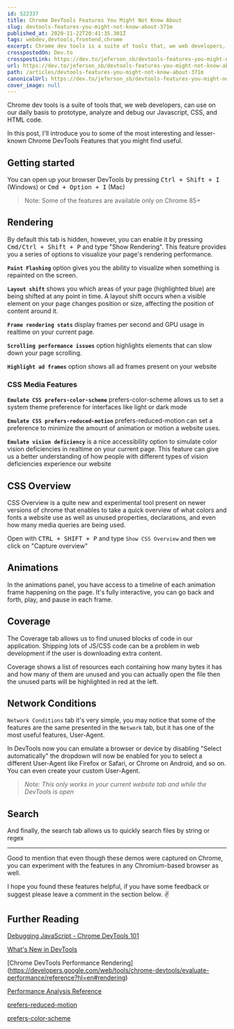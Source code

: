 ```yaml
---
id: 522337
title: Chrome DevTools Features You Might Not Know About
slug: devtools-features-you-might-not-know-about-371m
published_at: 2020-11-22T20:41:35.301Z
tags: webdev,devtools,frontend,chrome
excerpt: Chrome dev tools is a suite of tools that, we web developers, can use on our daily basis to prototype, analyze and debug our Javascript, CSS, and HTML code ...
crosspostedOn: Dev.to
crosspostLink: https://dev.to/jeferson_sb/devtools-features-you-might-not-know-about-371m
url: https://dev.to/jeferson_sb/devtools-features-you-might-not-know-about-371m
path: /articles/devtools-features-you-might-not-know-about-371m
canonicalUrl: https://dev.to/jeferson_sb/devtools-features-you-might-not-know-about-371m
cover_image: null
---
```


Chrome dev tools is a suite of tools that, we web developers, can use on our daily basis to prototype, analyze and debug our Javascript, CSS, and HTML code.

In this post, I'll introduce you to some of the most interesting and lesser-known Chrome DevTools Features that you might find useful.

## Getting started

You can open up your browser DevTools by pressing <kbd>Ctrl + Shift + I</kbd> (Windows) or <kbd>Cmd + Option + I</kbd> (Mac)

> Note: Some of the features are available only on Chrome 85+

## Rendering

By default this tab is hidden, however, you can enable it by pressing <kbd>Cmd/Ctrl + Shift + P</kbd> and type "Show Rendering". This feature provides you a series of options to visualize your page's rendering performance.

<img-lazy src="https://dev-to-uploads.s3.amazonaws.com/i/35ugmr413qbrtwoil6ev.png" alt="show" height="660" width="100%" />

**`Paint Flashing`** option gives you the ability to visualize when something is repainted on the screen.

<img-lazy src="https://dev-to-uploads.s3.amazonaws.com/i/z8ioi6m1d9ekpy2r34aw.gif" alt="paint" />

**`Layout shift`** shows you which areas of your page (highlighted blue) are being shifted at any point in time. A layout shift occurs when a visible element on your page changes position or size, affecting the position of content around it.

<img-lazy src="https://dev-to-uploads.s3.amazonaws.com/i/0c38f52mkh3dx8i152nk.gif" alt="layout shift" />

**`Frame rendering stats`** display frames per second and GPU usage in realtime on your current page.

<img-lazy src="https://dev-to-uploads.s3.amazonaws.com/i/1flyxbxgo2zkt1ydy6po.gif" alt="fps" />

**`Scrolling performance issues`** option highlights elements that can slow down your page scrolling.

<img-lazy src="https://dev-to-uploads.s3.amazonaws.com/i/tdtthnmfwsqhofv8fje3.png" alt="scroll" />

**`Highlight ad frames`** option shows all ad frames present on your website

<img-lazy src="https://dev-to-uploads.s3.amazonaws.com/i/9rlxzrii6e0jfcyt7701.png" alt="ad" />

### CSS Media Features

**`Emulate CSS prefers-color-scheme`** prefers-color-scheme allows us to set a system theme preference for interfaces like light or dark mode

<img-lazy src="https://dev-to-uploads.s3.amazonaws.com/i/h3aefd5mydkdlmjlwq1g.gif" alt="prefers-color-scheme" />

**`Emulate CSS prefers-reduced-motion`** prefers-reduced-motion can set a preference to minimize the amount of animation or motion a website uses.

<img-lazy src="https://dev-to-uploads.s3.amazonaws.com/i/kf9rsx0ta7cslgyc16fw.gif" alt="reduced" />

**`Emulate vision deficiency`** is a nice accessibility option to simulate color vision deficiencies in realtime on your current page. This feature can give us a better understanding of how people with different types of vision deficiencies experience our website

<img-lazy src="https://dev-to-uploads.s3.amazonaws.com/i/wknf2cbuwko8q4hpoer2.gif" alt="vision deficiency" />

## CSS Overview

CSS Overview is a quite new and experimental tool present on newer versions of chrome that enables to take a quick overview of what colors and fonts a website use as well as unused properties, declarations, and even how many media queries are being used.

<img-lazy src="https://dev-to-uploads.s3.amazonaws.com/uploads/articles/jg61t7oek2no1r6njvxa.jpg" alt="animations tab" />

Open with <kbd>CTRL + SHIFT + P</kbd> and type `Show CSS Overview` and then we click on "Capture overview"

<img-lazy src="https://dev-to-uploads.s3.amazonaws.com/uploads/articles/281cwjge87dyuo2rfga9.png" alt="" />

## Animations

In the animations panel, you have access to a timeline of each animation frame happening on the page.
It's fully interactive, you can go back and forth, play, and pause in each frame.

<img-lazy src="https://dev-to-uploads.s3.amazonaws.com/i/seu0u5exey8nth74gw2t.gif" alt="" />

## Coverage

The Coverage tab allows us to find unused blocks of code in our application. Shipping lots of JS/CSS code can be a problem in web development if the user is downloading extra content.

Coverage shows a list of resources each containing how many bytes it has and how many of them are unused and you can actually open the file then the unused parts will be highlighted in red at the left.

<img-lazy src="https://dev-to-uploads.s3.amazonaws.com/i/2hfony83uoms37s3eazc.png" alt="" />

## Network Conditions

`Network Conditions` tab it's very simple, you may notice that some of the features are the same presented in the `Network` tab, but it has one of the most useful features, User-Agent.

In DevTools now you can emulate a browser or device by disabling "Select automatically" the dropdown will now be enabled for you to select a different User-Agent like Firefox or Safari, or Chrome on Android, and so on. You can even create your custom User-Agent.

> _Note: This only works in your current website tab and while the DevTools is open_

<img-lazy src="https://dev-to-uploads.s3.amazonaws.com/i/cet2qqhsb16ukw7mmy09.png" alt="" />

## Search

And finally, the search tab allows us to quickly search files by string or regex

<img-lazy src="https://dev-to-uploads.s3.amazonaws.com/i/5drkpns8b1z3h8yfusua.png" alt="" />

---

Good to mention that even though these demos were captured on Chrome, you can experiment with the features in any Chromium-based browser as well.

I hope you found these features helpful, if you have some feedback or suggest please leave a comment in the section below. ✌

## Further Reading

[Debugging JavaScript - Chrome DevTools 101](https://www.youtube.com/watch?v=H0XScE08hy8&list=PLNYkxOF6rcIC74v_mCLUXbjj7Ng7oTAPE&ab_channel=GoogleChromeDevelopers)

[What's New in DevTools](https://developers.google.com/web/updates/2020/08/devtools)

[Chrome DevTools Performance Rendering]
(https://developers.google.com/web/tools/chrome-devtools/evaluate-performance/reference?hl=en#rendering)

[Performance Analysis Reference](https://developers.google.com/web/tools/chrome-devtools/evaluate-performance/reference?hl=en)

[prefers-reduced-motion](https://web.dev/prefers-reduced-motion/)

[prefers-color-scheme](https://developer.mozilla.org/pt-BR/docs/Web/CSS/@media/prefers-color-scheme)
